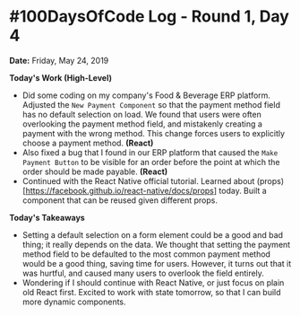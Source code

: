 # #100DaysOfCode Log - Round 1, Day 4

**Date:** Friday, May 24, 2019


**Today's Work (High-Level)**
- Did some coding on my company's Food & Beverage ERP platform. Adjusted the `New Payment Component` so that the payment method field has no default selection on load. We found that users were often overlooking the payment method field, and mistakenly creating a payment with the wrong method. This change forces users to explicitly choose a payment method. **(React)**
- Also fixed a bug that I found in our ERP platform that caused the `Make Payment Button` to be visible for an order before the point at which the order should be made payable. **(React)**
- Continued with the React Native official tutorial. Learned about (props)[https://facebook.github.io/react-native/docs/props] today. Built a component that can be reused given different props.

**Today's Takeaways**
- Setting a default selection on a form element could be a good and bad thing; it really depends on the data. We thought that setting the payment method field to be defaulted to the most common payment method would be a good thing, saving time for users. However, it turns out that it was hurtful, and caused many users to overlook the field entirely.
- Wondering if I should continue with React Native, or just focus on plain old React first. Excited to work with state tomorrow, so that I can build more dynamic components.
